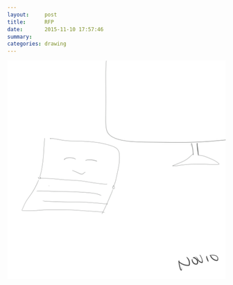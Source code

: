 ```yaml
---
layout:     post
title:      RFP
date:       2015-11-10 17:57:46
summary:    
categories: drawing
---
```

![RFP](/images/blog/RFP.png "Wrting is fun, actually.")
